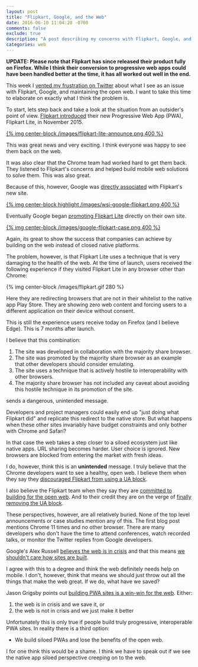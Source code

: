 ```yaml
---
layout: post
title: "Flipkart, Google, and the Web"
date: 2016-06-10 11:04:20 -0700
comments: false
exclude: true
description: "A post describing my concerns with Flipkart, Google, and the Web."
categories: web
---
```


**UPDATE: Please note that Flipkart has since released their product fully on
Firefox.  While I think their conversion to progressive web apps could have been
handled better at the time, it has all worked out well in the end.**

This week I [vented my frustration on Twitter][] about what I see as an issue
with Flipkart, Google, and maintaining the open web.  I want to take this time
to elaborate on exactly what I think the problem is.

<!-- more -->

To start, lets step back and take a look at the situation from an outsider's
point of view.  [Flipkart introduced][] their new Progressive Web App (PWA),
Flipkart Lite, in November 2015.

<a href="https://medium.com/@AdityaPunjani/building-flipkart-lite-a-progressive-web-app-2c211e641883#.8s518y8ke">
{% img center-block /images/flipkart-lite-announce.png 400 %}
</a>

This was great news and very exciting.  I think everyone was happy to see
them back on the web.

It was also clear that the Chrome team had worked hard to get them back.  They
listened to Flipkart's concerns and helped build mobile web solutions to solve
them.  This was also great.

Because of this, however, Google was [directly associated][] with Flipkart's
new site.

<a href="http://blogs.wsj.com/digits/2015/11/09/google-lures-flipkart-back-to-the-mobile-web/">
{% img center-block highlight /images/wsj-google-flipkart.png 400 %}
</a>

Eventually Google began [promoting Flipkart Lite][] directly on their own site.

<a href="https://developers.google.com/web/showcase/2016/flipkart">
{% img center-block /images/google-flipkart-case.png 400 %}
</a>

Again, its great to show the success that companies can achieve by building on
the web instead of closed native platforms.

The problem, however, is that Flipkart Lite uses a technique that is very
damaging to the health of the web.  At the time of launch, users received
the following experience if they visited Flipkart Lite in any browser other than
Chrome:

{% img center-block /images/flipkart.gif 280 %}

Here they are redirecting browsers that are not in their whitelist to the
native app Play Store.  They are showing zero web content and forcing
users to a different application on their device without consent.

This is still the experience users receive today on Firefox (and I believe
Edge).  This is 7 months after launch.

I believe that this combination:

1. The site was developed in collaboration with the majority share browser.
2. The site was promoted by the majority share browser as an example that
   other developers should consider emulating.
3. The site uses a technique that is actively hostile to interoperability with
   other browsers.
4. The majority share browser has not included any caveat about avoiding this
   hostile technique in its promotion of the site.

sends a dangerous, unintended message.

Developers and project managers could easily end up "just doing what Flipkart
did" and replicate this redirect to the native store.  But what happens when
these other sites invariably have budget constraints and only bother with Chrome
and Safari?

In that case the web takes a step closer to a siloed ecosystem just like native
apps.  URL sharing becomes harder.  User choice is ignored.  New browsers are
blocked from entering the market with fresh ideas.

I do, however, think this is an **unintended** message.  I truly believe that the Chrome
developers want to see a healthy, open web.  I believe them when they say they
[discouraged Flipkart from using a UA block][].

I also believe the Flipkart team when they say they are
[committed to building for the open web][].  And to their credit they are on the
verge of [finally removing the UA block][].

These perspectives, however, are all relatively buried.  None of the top level
announcements or case studies mention any of this.  The first blog post mentions
Chrome 11 times and no other browser.  There are many developers who don't
have the time to attend conferences, watch recorded talks, or monitor the
Twitter replies from Google developers.

Google's Alex Russell [believes the web is in crisis][] and that this means
[we shouldn't care how sites are built][].

I agree with this to a degree and think the web definitely needs help on mobile.
I don't, however, think that means we should just throw out all the things that
make the web great.  If we do, what have we saved?

Jason Grigsby points out [building PWA sites is a win-win for the web][].  Either:

1. the web is in crisis and we save it, or
2. the web is not in crisis and we just make it better

Unfortunately this is only true if people build truly progressive, interoperable
PWA sites.  In reality there is a third option:

* We build siloed PWAs and lose the benefits of the open web.

I for one think this would be a shame.  I think we have to speak out if we
see the native app siloed perspective creeping on to the web.

[vented my frustration on Twitter]: https://twitter.com/wanderview/status/740506444211073024
[Flipkart introduced]: https://medium.com/@AdityaPunjani/building-flipkart-lite-a-progressive-web-app-2c211e641883#.8s518y8ke
[directly associated]: http://blogs.wsj.com/digits/2015/11/09/google-lures-flipkart-back-to-the-mobile-web/
[promoting Flipkart Lite]: http://blogs.wsj.com/digits/2015/11/09/google-lures-flipkart-back-to-the-mobile-web/
[discouraged Flipkart from using a UA block]: https://twitter.com/slightlylate/status/740557181989195776
[committed to building for the open web]: https://www.youtube.com/watch?v=fGTUIlEM0m8&feature=youtu.be&t=1153
[finally removing the UA block]: https://twitter.com/adityapunjani/status/740547472905240577
[believes the web is in crisis]: https://twitter.com/slightlylate/status/740227744340926464
[we shouldn't care how sites are built]: https://twitter.com/slightlylate/status/740228592794107905
[building PWA sites is a win-win for the web]: http://blog.cloudfour.com/android-instant-apps-progressive-web-apps-and-the-future-of-the-web/
